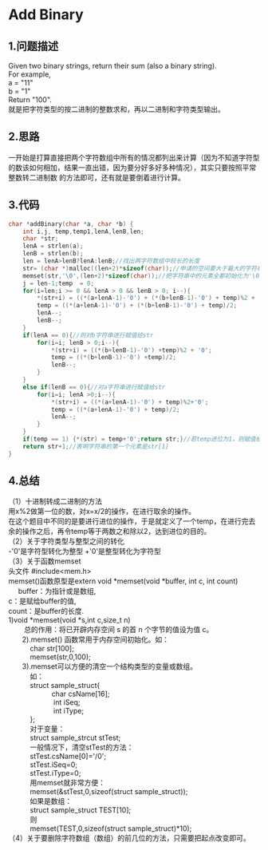 Add Binary
======

1.问题描述
---------

Given two binary strings, return their sum (also a binary string). <br>
For example,<br>
a = "11"<br>
b = "1"<br>
Return "100".<br>
就是把字符类型的按二进制的整数求和，再以二进制和字符类型输出。

2.思路
----

一开始是打算直接把两个字符数组中所有的情况都列出来计算（因为不知道字符型的数该如何相加，结果一直出错，因为要分好多好多种情况），其实只要按照平常整数转二进制数
的方法即可，还有就是要倒着进行计算。

3.代码
---

```c
char *addBinary(char *a, char *b) {
    int i,j, temp,temp1,lenA,lenB,len;
    char *str;
    lenA = strlen(a);
    lenB = strlen(b);
    len = lenA>lenB?lenA:lenB;//找出两字符数组中较长的长度
    str= (char *)malloc((len+2)*sizeof(char));//申请的空间要大于最大的字符串长度加1，第一个1指字符串相加后可能进位，第二个1指字符串最后的'\0'结束字符
    memset(str,'\0',(len+2)*sizeof(char));//把字符串中的元素全都初始化为'\0'
    j = len-1;temp  = 0;
    for(i=len;i >= 0 && lenA > 0 && lenB > 0; i--){
        *(str+i) = ((*(a+lenA-1)-'0') + (*(b+lenB-1)-'0') + temp)%2 + '0';//-'0'是把字符型的转换成整型，+'0'是把整型转化为字符型
        temp = ((*(a+lenA-1)-'0') + (*(b+lenB-1)-'0') + temp)/2;
        lenA--;
        lenB--;
    }
    if(lenA == 0){//则对b字符串进行赋值给str
        for(i=i; lenB > 0;i--){
            *(str+i) = ((*(b+lenB-1)-'0') +temp)%2 + '0';
            temp = ((*(b+lenB-1)-'0') +temp)/2;
            lenB--;
        }
    }
    else if(lenB == 0){//对a字符串进行赋值给str
        for(i=i; lenA >0;i--){
            *(str+i) = ((*(a+lenA-1)-'0') + temp)%2+'0';
            temp = ((*(a+lenA-1)-'0') + temp)/2;
            lenA--;
        }
    }
    if(temp == 1) {*(str) = temp+'0';return str;}//若temp进位为1，则赋值给str
    return str+1;//表明字符串的第一个元素是str[1]
}
````

4.总结
------

（1）十进制转成二进制的方法<br>
用x%2做第一位的数，对x=x/2的操作，在进行取余的操作。<br>
在这个题目中不同的是要进行进位的操作，于是就定义了一个temp，在进行完去余的操作之后，再令temp等于两数之和除以2，达到进位的目的。<br>
（2）关于字符类型与整型之间的转化<br>
-'0'是字符型转化为整型         +'0'是整型转化为字符型<br>
（3）关于函数memset<br>
头文件  #include<mem.h><br>
memset()函数原型是extern void *memset(void *buffer, int c, int count)<br>     
buffer：为指针或是数组, <br>
c：是赋给buffer的值,<br>
count：是buffer的长度.<br>
       1)void *memset(void *s,int c,size_t n)<br>
        总的作用：将已开辟内存空间 s 的首 n 个字节的值设为值 c。<br>
       2).memset() 函数常用于内存空间初始化。如：<br>
           char str[100];<br>
           memset(str,0,100);<br>
       3).memset可以方便的清空一个结构类型的变量或数组。<br>
           如：<br>
           struct sample_struct{<br>
                      char csName[16];<br>
                       int iSeq;<br>
                       int iType;<br>
           };<br>
           对于变量：<br>
           struct sample_strcut stTest;<br>
           一般情况下，清空stTest的方法：<br>
           stTest.csName[0]='/0';<br>
           stTest.iSeq=0;<br>
           stTest.iType=0;<br>
           用memset就非常方便：<br>
           memset(&stTest,0,sizeof(struct sample_struct));<br>
           如果是数组：<br>
           struct sample_struct TEST[10];<br>
           则<br>
           memset(TEST,0,sizeof(struct sample_struct)*10);<br>
 （4）关于要删除字符数组（数组）的前几位的方法，只需要把起点改变即可。          
